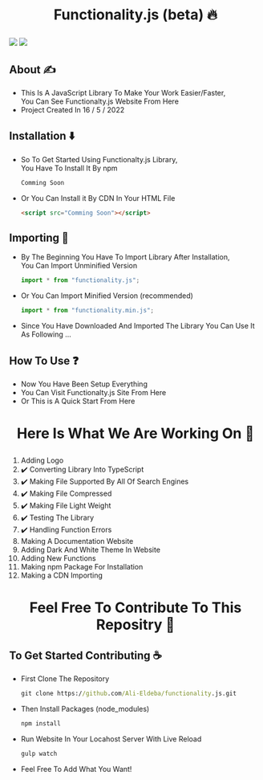 # <p align="center">Functionality.js (beta) 🔥</p>

<p float="right">
<!-- License -->
<img src="https://img.shields.io/github/license/Ali-Eldeba/functionalty.js" />
<!-- Node Version -->
<img src="https://img.shields.io/badge/Node-v13.14.0-red" />
</p>

## About ✍️

- This Is A JavaScript Library To Make Your Work Easier/Faster,<br />
  You Can See Functionalty.js Website From Here
- Project Created In 16 / 5 / 2022

## Installation ⬇️

- So To Get Started Using Functionalty.js Library,<br />
  You Have To Install It By npm
  ```cmd
  Comming Soon
  ```
- Or You Can Install it By CDN In Your HTML File
  ```html
  <script src="Comming Soon"></script>
  ```

## Importing 🦐

- By The Beginning You Have To Import Library After Installation,<br />
  You Can Import Unminified Version

  ```javascript
  import * from "functionality.js";
  ```

- Or You Can Import Minified Version (recommended)

  ```javascript
  import * from "functionality.min.js";
  ```

- Since You Have Downloaded And Imported The Library You Can Use It As Following ...

## How To Use ❓

- Now You Have Been Setup Everything
- You Can Visit Functionalty.js Site From Here
- Or This is A Quick Start From Here

# <p align="center">Here Is What We Are Working On 🤞</p>

1. Adding Logo
2. ✔️ Converting Library Into TypeScript
3. ✔️ Making File Supported By All Of Search Engines
4. ✔️ Making File Compressed
5. ✔️ Making File Light Weight
6. ✔️ Testing The Library
7. ✔️ Handling Function Errors
8. Making A Documentation Website
9. Adding Dark And White Theme In Website
10. Adding New Functions
11. Making npm Package For Installation
12. Making a CDN Importing

# <p align="center">Feel Free To Contribute To This Repositry 🤝</p>

## To Get Started Contributing ☕

- First Clone The Repository

  ```cmd
  git clone https://github.com/Ali-Eldeba/functionality.js.git
  ```

- Then Install Packages (node_modules)

  ```cmd
  npm install
  ```

- Run Website In Your Locahost Server With Live Reload

  ```cmd
  gulp watch
  ```

- Feel Free To Add What You Want!

